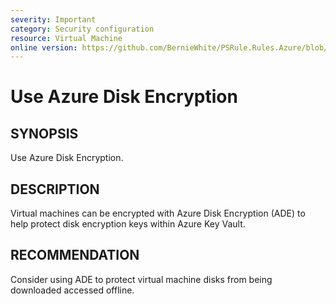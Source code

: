 ```yaml
---
severity: Important
category: Security configuration
resource: Virtual Machine
online version: https://github.com/BernieWhite/PSRule.Rules.Azure/blob/master/docs/rules/en/Azure.VM.ADE.md
---
```


# Use Azure Disk Encryption

## SYNOPSIS

Use Azure Disk Encryption.

## DESCRIPTION

Virtual machines can be encrypted with Azure Disk Encryption (ADE) to help protect disk encryption keys within Azure Key Vault.

## RECOMMENDATION

Consider using ADE to protect virtual machine disks from being downloaded accessed offline.
